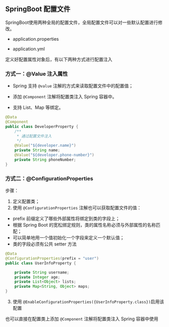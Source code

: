 ## SpringBoot 配置文件
SpringBoot使用两种全局的配置文件，全局配置文件可以对一些默认配置进行修改。

- application.properties

- application.yml

  

定义好配置属性对象后，有以下两种方式进行配置注入


### 方式一：@Value 注入属性

- Spring 支持 `@value` 注解的方式来读取配置文件中的配置值；

- 添加 `@Component` 注解将配置类注入 Spring 容器中。

- 支持 List、Map 等绑定。

```java
@Data
@Component
public class DeveloperProperty {
    /**
     * 通过配置文件注入
     */
    @Value("${developer.name}")
    private String name;
    @Value("${developer.phone-number}")
    private String phoneNumber;
}
```

### 方式二：@ConfigurationProperties

步骤：

1. 定义配置类；
2. 使用 `@ConfigurationProperties` 注解也可以获取配置文件的值：

- prefix 前缀定义了哪些外部属性将绑定到类的字段上；
- 根据 Spring Boot 的宽松绑定规则，类的属性名称必须与外部属性的名称匹配；
- 可以简单地用一个值初始化一个字段来定义一个默认值； 
- 类的字段必须有公共 setter 方法

```java
@Data
@ConfigurationProperties(prefix = "user")
public class UserInfoProperty {

    private String username;
    private Integer age;
    private List<Object> lists;
    private Map<String, Object> maps;
}
```

3. 使用 `@EnableConfigurationProperties({UserInfoProperty.class})`启用该配置



也可以直接在配置类上添加 `@Component` 注解将配置类注入 Spring 容器中使用

